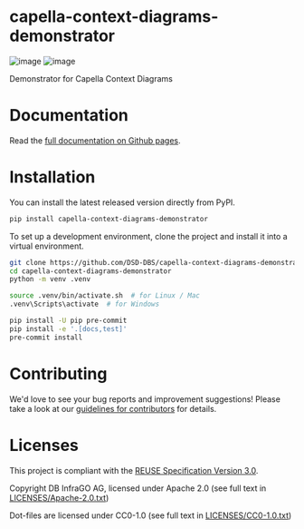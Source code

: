 <!--
 ~ Copyright DB InfraGO AG and contributors
 ~ SPDX-License-Identifier: Apache-2.0
 -->

# capella-context-diagrams-demonstrator

![image](https://github.com/DSD-DBS/capella-context-diagrams-demonstrator/actions/workflows/build-test-publish.yml/badge.svg)
![image](https://github.com/DSD-DBS/capella-context-diagrams-demonstrator/actions/workflows/lint.yml/badge.svg)

Demonstrator for Capella Context Diagrams

# Documentation

Read the [full documentation on Github pages](https://dsd-dbs.github.io/capella-context-diagrams-demonstrator).

# Installation

You can install the latest released version directly from PyPI.

```sh
pip install capella-context-diagrams-demonstrator
```

To set up a development environment, clone the project and install it into a
virtual environment.

```sh
git clone https://github.com/DSD-DBS/capella-context-diagrams-demonstrator
cd capella-context-diagrams-demonstrator
python -m venv .venv

source .venv/bin/activate.sh  # for Linux / Mac
.venv\Scripts\activate  # for Windows

pip install -U pip pre-commit
pip install -e '.[docs,test]'
pre-commit install
```

# Contributing

We'd love to see your bug reports and improvement suggestions! Please take a
look at our [guidelines for contributors](CONTRIBUTING.md) for details.

# Licenses

This project is compliant with the
[REUSE Specification Version 3.0](https://git.fsfe.org/reuse/docs/src/commit/d173a27231a36e1a2a3af07421f5e557ae0fec46/spec.md).

Copyright DB InfraGO AG, licensed under Apache 2.0 (see full text in
[LICENSES/Apache-2.0.txt](LICENSES/Apache-2.0.txt))

Dot-files are licensed under CC0-1.0 (see full text in
[LICENSES/CC0-1.0.txt](LICENSES/CC0-1.0.txt))
